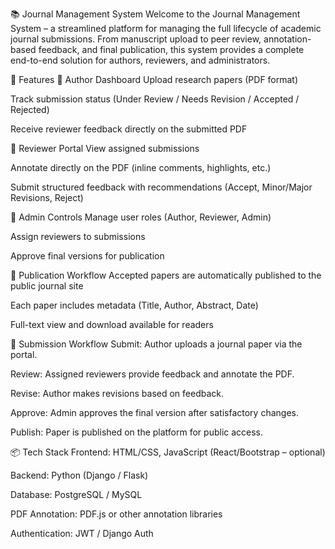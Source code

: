 📚 Journal Management System
Welcome to the Journal Management System – a streamlined platform for managing the full lifecycle of academic journal submissions. From manuscript upload to peer review, annotation-based feedback, and final publication, this system provides a complete end-to-end solution for authors, reviewers, and administrators.

🚀 Features
🔹 Author Dashboard
Upload research papers (PDF format)

Track submission status (Under Review / Needs Revision / Accepted / Rejected)

Receive reviewer feedback directly on the submitted PDF

🔹 Reviewer Portal
View assigned submissions

Annotate directly on the PDF (inline comments, highlights, etc.)

Submit structured feedback with recommendations (Accept, Minor/Major Revisions, Reject)

🔹 Admin Controls
Manage user roles (Author, Reviewer, Admin)

Assign reviewers to submissions

Approve final versions for publication

🔹 Publication Workflow
Accepted papers are automatically published to the public journal site

Each paper includes metadata (Title, Author, Abstract, Date)

Full-text view and download available for readers

🔁 Submission Workflow
Submit: Author uploads a journal paper via the portal.

Review: Assigned reviewers provide feedback and annotate the PDF.

Revise: Author makes revisions based on feedback.

Approve: Admin approves the final version after satisfactory changes.

Publish: Paper is published on the platform for public access.

📦 Tech Stack
Frontend: HTML/CSS, JavaScript (React/Bootstrap – optional)

Backend: Python (Django / Flask)

Database: PostgreSQL / MySQL

PDF Annotation: PDF.js or other annotation libraries

Authentication: JWT / Django Auth
